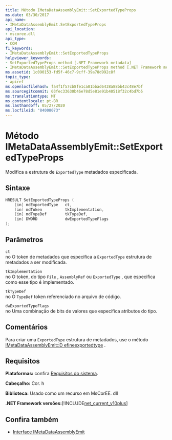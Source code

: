 ```yaml
---
title: Método IMetaDataAssemblyEmit::SetExportedTypeProps
ms.date: 03/30/2017
api_name:
- IMetaDataAssemblyEmit.SetExportedTypeProps
api_location:
- mscoree.dll
api_type:
- COM
f1_keywords:
- IMetaDataAssemblyEmit::SetExportedTypeProps
helpviewer_keywords:
- SetExportedTypeProps method [.NET Framework metadata]
- IMetaDataAssemblyEmit::SetExportedTypeProps method [.NET Framework metadata]
ms.assetid: 1c090153-fd5f-46c7-9cff-39a78d992c8f
topic_type:
- apiref
ms.openlocfilehash: fa4f1f57cb8fe1ca81bbad6438a88bb43c48e7bf
ms.sourcegitcommit: 03fec33630b46e78d5e81e91b40518f32c4bd7b5
ms.translationtype: MT
ms.contentlocale: pt-BR
ms.lasthandoff: 05/27/2020
ms.locfileid: "84008073"
---
```

# <a name="imetadataassemblyemitsetexportedtypeprops-method"></a>Método IMetaDataAssemblyEmit::SetExportedTypeProps
Modifica a estrutura de `ExportedType` metadados especificada.  
  
## <a name="syntax"></a>Sintaxe  
  
```cpp  
HRESULT SetExportedTypeProps (  
    [in] mdExportedType   ct,
    [in] mdToken          tkImplementation,  
    [in] mdTypeDef        tkTypeDef,  
    [in] DWORD            dwExportedTypeFlags  
);  
```  
  
## <a name="parameters"></a>Parâmetros  
 `ct`  
 no O token de metadados que especifica a `ExportedType` estrutura de metadados a ser modificada.  
  
 `tkImplementation`  
 no O token, do tipo `File` , `AssemblyRef` ou `ExportedType` , que especifica como esse tipo é implementado.  
  
 `tkTypeDef`  
 no O `TypeDef` token referenciado no arquivo de código.  
  
 `dwExportedTypeFlags`  
 no Uma combinação de bits de valores que especifica atributos do tipo.  
  
## <a name="remarks"></a>Comentários  
 Para criar uma `ExportedType` estrutura de metadados, use o método [IMetaDataAssemblyEmit::D efineexportedtype](imetadataassemblyemit-defineexportedtype-method.md) .  
  
## <a name="requirements"></a>Requisitos  
 **Plataformas:** confira [Requisitos do sistema](../../get-started/system-requirements.md).  
  
 **Cabeçalho:** Cor. h  
  
 **Biblioteca:** Usado como um recurso em MsCorEE. dll  
  
 **.NET Framework versões:**[!INCLUDE[net_current_v10plus](../../../../includes/net-current-v10plus-md.md)]  
  
## <a name="see-also"></a>Confira também

- [Interface IMetaDataAssemblyEmit](imetadataassemblyemit-interface.md)
